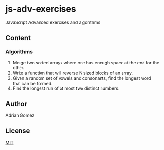# js-adv-exercises

JavaScript Advanced exercises and algorithms

## Content

### Algorithms

1. Merge two sorted arrays where one has enough space at the end for the other.
2. Write a function that will reverse N sized blocks of an array.
3. Given a random set of vowels and consonants, find the longest word that can be formed.
4. Find the longest run of at most two distinct numbers.

## Author

Adrian Gomez

## License

[MIT](LICENSE)
